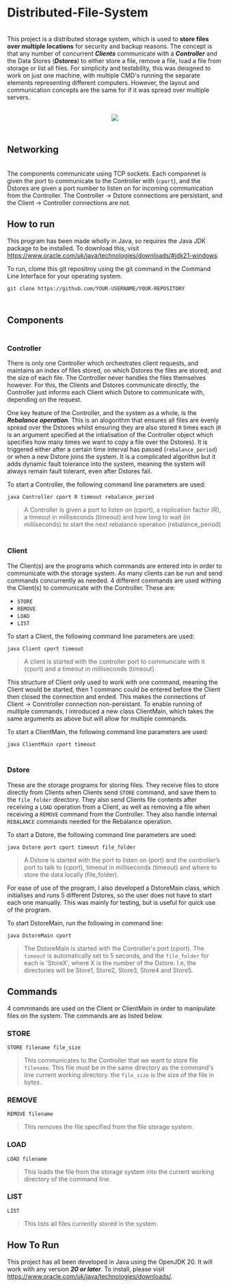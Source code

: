 # Distributed-File-System


<br/>This project is a distributed storage system, which is used to **store files over multiple locations** for security and backup reasons. 
The concept is that any number of concurrent _**Clients**_ communicate with a _**Controller**_ and the Data Stores (_**Dstores**_) to either store a file, remove a file, load a file from storage or list all files.
For simplicity and testability, this was deisgned to work on just one machine, with multiple CMD's running the separate elements representing different computers.
However, the layout and communication concepts are the same for if it was spread over multiple servers.

<p align="center">
  <br/>
  <img src="https://github.com/oranbramble/Distributed-File-System/assets/56357864/18f6fba9-d74a-4164-8b69-6a81f6069f8d">

</p>

## <br/>Networking

<br/>The components communicate using TCP sockets. Each componnet is given the port to communicate to the Controller with (`cport`), and the Dstores are given a port number to listen on for incoming communication from the Controller. The Controller -> Dstore connections are persistant, and the Client -> Controller connections are not. <br/>

## How to run

This program has been made wholly in Java, so requires the Java JDK package to be installed. To download this, visit https://www.oracle.com/uk/java/technologies/downloads/#jdk21-windows.


To run, clome this git repositroy using the git command in the Command Line Interface for your operating system.
```
git clone https://github.com/YOUR-USERNAME/YOUR-REPOSITORY
```


## <br/>Components

### <br/>Controller

There is only one Controller which orchestrates client requests, and maintains an index of files stored, on which Dstores the files are stored, and the size of each file. The Controller never handles the files themselves however. For this, the Clients and Dstores communicate directly, the Controller just informs each Client which Dstore to communicate with, depending on the request. 

One key feature of the Controller, and the system as a whole, is the _**Rebalance operation**_. This is an alogorithm that ensures all files are evenly spread over the Dstores whilst ensuring they are also stored `R` times each (`R` is an argument specified at the intialisation of the Controller object which specifies how many times we want to copy a file over the Dstores). It is triggered either after a certain time interval has passed (`rebalance_period`) or when a new Dstore joins the system. It is a complicated algorithm but it adds dynamic fault tolerance into the system, meaning the system will always remain fault tolerant, even after Dstores fail. 

To start a Controller, the following command line parameters are used:

```
java Controller cport R timeout rebalance_period
```
> A Controller is given a port to listen on (cport), a replication factor (R), a
timeout in milliseconds (timeout) and how long to wait (in milliseconds) to start the next
rebalance operation (rebalance_period)

### <br/>Client

The Client(s) are the programs which commands are entered into in order to communicate with the storage system. As many clients can be run and send commands concurrently as needed. 4 different commands
are used withing the Client(s) to communicate with the Controller. These are:

- `STORE`
- `REMOVE`
- `LOAD`
- `LIST`

To start a Client, the following command line parameters are used:

```
java Client cport timeout
```
> A client is started with the controller port to communicate with it (cport) and a timeout
in milliseconds (timeout)

This structure of Client only used to work with one command, meaning the Client would be started, then 1 commanc could be entered before the Client then closed the connection and ended. This makes the connections of Client -> Conntroller connection non-persistant. To enable running of multiple commands, I introduced a new class ClientMain, which takes the same arguments as above but will allow for multiple commands. 

To start a ClientMain, the following command line parameters are used:
```
java ClientMain cport timeout
```

### <br/>Dstore

These are the storage programs for storing files. They receive files to store directly from Clients when Clients send `STORE` command, and save them to the `file_folder` directory. They also send Clients file contents after receiving a `LOAD` operation from a Client, as well as removing a file when receiving a `REMOVE` command from the Controller. They also handle internal `REBALANCE` commands needed for the Rebalance operation.

To start a Dstore, the following command line parameters are used:

```
java Dstore port cport timeout file_folder
```
> A Dstore is started with the port to listen on (port) and the controller’s port to talk to
(cport), timeout in milliseconds (timeout) and where to store the data locally
(file_folder).

For ease of use of the program, I also developed a DstoreMain class, which initialises and runs 5 different Dstores, so the user does not have to start each one manually. This was mainly for testing, but is useful for quick use of the program.

To start DstoreMain, run the following in command line:
```
java DstoreMain cport
```
> The DstoreMain is started with the Controller's port (cport). The `timeout` is automatically set to 5 seconds, and the `file_folder` for each is 'StoreX', where X is the number of the Dstore. I.e, the directories will be Store1, Store2, Store3, Store4 and Store5.


## Commands

4 commmands are used on the Client or ClientMain in order to manipulate files on the system. The commands are as listed below.

### STORE

```
STORE filename file_size
```
>This communicates to the Controller that we want to store file `filename`. This file must be in the same directory as the command's line current working directory. the `file_size` is the size of the file in bytes.

### REMOVE

```
REMOVE filename
```
>This removes the file specified from the file storage system.

### LOAD

```
LOAD filename
```
>This loads the file from the storage system into the current working directory of the command line.


### LIST

```
LIST
```
>This lists all files currently stored in the system. 



## How To Run

This project has all been developed in Java using the OpenJDK 20. It will work with any version _**20 or later**_. To install, please visit https://www.oracle.com/uk/java/technologies/downloads/. 



